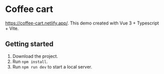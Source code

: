 # Coffee cart

https://coffee-cart.netlify.app/. This demo created with Vue 3 + Typescript + Vite.

## Getting started

1. Download the project.
2. Run `npm install`.
3. Run `npm run dev` to start a local server.

